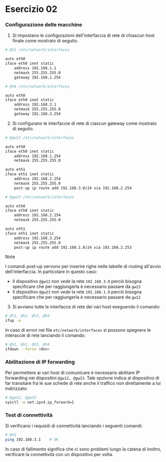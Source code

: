 # Esercizio 02

### Configurazione delle macchine

1. Si impostano le configurazioni dell'interfaccia di rete di chiascun host finale come mostrato di seguito.

```bash
# @h1 /etc/network/interfaces

auto eth0
iface eth0 inet static
    address 192.168.1.1
    netmask 255.255.255.0
    gateway 192.168.1.254

# @h4 /etc/network/interfaces

auto eth0
iface eth0 inet static
    address 192.168.3.1
    netmask 255.255.255.0
    gateway 192.168.3.254
```

2. Si configurano le interfaccie di rete di ciascun gateway come mostrato di seguito.

```bash
# @gw12 /etc/network/interfaces

auto eth0
iface eth0 inet static
    address 192.168.1.254
    netmask 255.255.255.0

auto eth1
iface eth1 inet static
    address 192.168.2.254
    netmask 255.255.255.0
    post-up ip route add 192.168.3.0/24 via 192.168.2.254

# @gw23 /etc/network/interfaces

auto eth0
iface eth0 inet static
    address 192.168.2.254
    netmask 255.255.255.0

auto eth1
iface eth1 inet static
    address 192.168.3.254
    netmask 255.255.255.0
    post-up ip route add 192.168.1.0/24 via 192.168.2.253
```

>[!NOTE]
> I comandi post-up servono per inserire righe nelle tabelle di routing all'avvio dell'interfaccia. In particolare in questo caso:
> * Il dispositivo `@gw12` non *vede* la rete `192.168.3.0` perciò bisogna specificare che per raggiungerla è necessario passare da `gw23`
> * Il dispositivo `@gw23` non *vede* la rete `192.168.1.0` perciò bisogna specificare che per raggiungerla è necessario passare da `gw12`

3. Si avviano tutte le interfacce di rete dei vari host eseguendo il comando:

```bash
# @h1, @h2, @h3, @h4
ifup -a
```

In caso di errori nei file `etc/network/interfaces` si possono spegnere le interaccie di rete lanciando il comando:

```bash
# @h1, @h2, @h3, @h4
ifdown --force <dev>
```

### Abilitazione di IP forwarding

Per permettere ai vari host di comunicare è necessario abilitare IP forwarding nei dispositivi `@gw12, @gw23`. Tale opzione indica al dispositivo di far transitare fra le sue schede di rete anche il traffico non direttamente a lui indirizzato:

```bash
# @gw12, @gw23
sysctl -w net.ipv4.ip_forward=1
```

### Test di connettività

Si verificano i requisiti di connettività lanciando i seguenti comandi:

```bash
# @h1
ping 192.168.3.1    # OK
```

In caso di fallimento significa che ci sono problemi lungo la catena di inoltro, verificare la connettività con un dispositivo per volta.